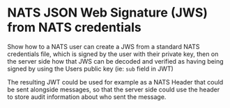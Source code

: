 
# NATS JSON Web Signature (JWS) from NATS credentials

Show how to a NATS user can create a JWS from a standard NATS credentials file, which is signed by the user with their private key, then on the server side how that JWS can be decoded and verified as having being signed by using the Users public key (ie: `sub` field in JWT)

The resulting JWT could be used for example as a NATS Header that could be sent alongside messages, so that the server side could use the header to store audit information about who sent the message.